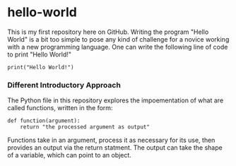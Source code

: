# hello-world

This is my first repository here on GitHub.  Writing the program "Hello World" is a bit too simple to pose any kind of challenge for a novice working with a new programming language.  One can write the following line of code to print "Hello World!"

`print("Hello World!")`

### Different Introductory Approach

The Python file in this repository explores the impoementation of what are called functions, written in the form:

```
def function(argument):
    return "the processed argument as output"
```
Functions take in an argument, process it as necessary for its use, then provides an output via the return statment.  The output can take the shape of a variable, which can point to an object.
